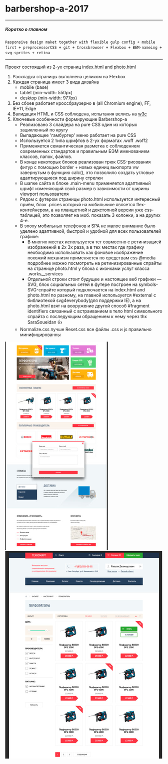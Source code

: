 # barbershop-a-2017

***
##### Коротко о главном
`Responsive design maket together with flexible gulp config + mobile first + preprocessorCSS + git + Crossbrowser + Flexbox + BEM-nameing + svg-sprites + retina`
***

Проект состоящий из 2-ух страниц index.html and photo.html

1. Раскладка страницы выполнена целиком на Flexbox
2. Каждая страница имеет 3 вида дизайна
	* mobile 	(base)
	* tablet 	(min-width: 550px)
	* desktop (min-width: 977px)
3. Без сбоев работает кроссбраузерно в (all Chromium engine), FF, IE+11, Edge
4. Валидация HTML и CSS соблюдена, испытания велись на [w3c](https://validator.w3.org/nu/ 'Перейти в этом окне')
5. Ключевые особенности формирующие Barbershop-a
	* Реализовано 3 слайдера на pure CSS один из которых зацикленный по кругу
	* Выпадающее 'гамбургер' меню работает на pure CSS
	* Используется 2 типа шрифтов в 2-ух форматах .woff .woff2
	* Применяется семантическая разметка с соблюдением современных стандартов и правильным БЭМ именованием классов, папок, файлов.
	* В конце некоторых блоков реализован трюк CSS-рисования фигур с помощью border + новых единиц вьюпорта vw завернутым в функцию calc(), это позволило создать угловые адаптирующиеся под ширину стрелки
	* В шапке сайта в блоке .main-menu применяется адаптивный шрифт изменяющий свой размер в зависимости от ширины viewport пользователя
	* Рядом с футером страницы photo.html используется интересный приём, блок .prices который на мобильнике является flex-контейнером, а на планшетной и декстопной версии уже css-таблицей, это позволяет на моб. показать 3 колонки, а на других 4-е.
	* В эпоху мобильных телефонов и SPA не малое внимание было уделено адаптивной, быстрой и удобной для всех пользователей графике:
		* В многих местах используется тег <picture> совместно с ретинизацией изображений в 2x 3x раза, а в тех местах где графику необходимо использовать как фоновое изображение похожий механизм применяется по средствам css @media подробнее можно посмотреть на ретинизированные спрайты на странице photo.html у блока с иконками услуг класса .works__services
		* Отдельной строки стоит будущее и настоящее веб графики — SVG, блок социальных сетей в футере построен на symbols-SVG-спрайте который подключается на index.html and photo.html по разному, на главной используется #external с библиотекой svg4everybody(для поддержки IE), а на photo.html взят на вооружение другой способ #fragment identifiers связанный с встраиванием в тело html символьного спрайта с последующим обращением к нему через <use> thx SaraSoueidan :thumbsup:
	* Normalize.css лучше Reset.css все файлы .css и js правильно минифицированны

![maket-image1](https://github.com/Oxenz/technomart-2017/blob/master/img/pre/page1.jpg "Часть макета главной страницы index.html")
![maket-image2](https://github.com/Oxenz/technomart-2017/blob/master/img/pre/page2.jpg "Часть макета второстепенной страницы photo.html")
